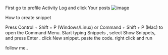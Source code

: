 First go to profile Activity Log and click Your posts
![image](https://user-images.githubusercontent.com/41980624/201481872-a682c7ea-870a-4499-b65a-3b233e31f2dd.png)



How to create snippet

Press Control + Shift + P (Windows/Linux) or Command + Shift + P (Mac) to open the Command Menu. Start typing Snippets , select Show Snippets, and press Enter .
click New snippet.
paste the code.
right click and run

follow me..
